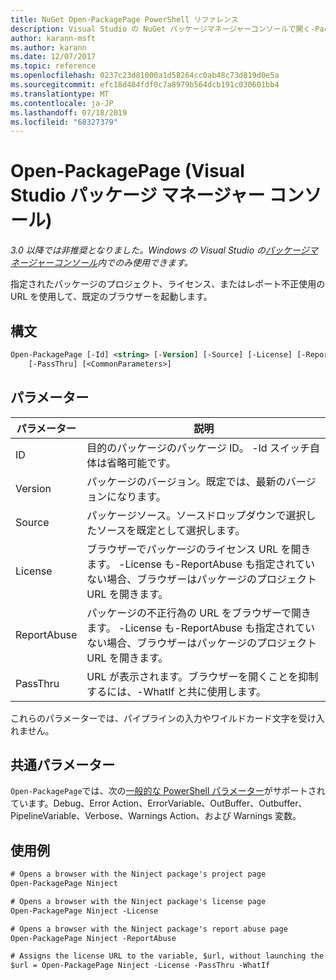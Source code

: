```yaml
---
title: NuGet Open-PackagePage PowerShell リファレンス
description: Visual Studio の NuGet パッケージマネージャーコンソールで開く-PackagePage PowerShell コマンドのリファレンスです。
author: karann-msft
ms.author: karann
ms.date: 12/07/2017
ms.topic: reference
ms.openlocfilehash: 0237c23d81000a1d58264cc0ab48c73d819d0e5a
ms.sourcegitcommit: efc18d484fdf0c7a8979b564dcb191c030601bb4
ms.translationtype: MT
ms.contentlocale: ja-JP
ms.lasthandoff: 07/18/2019
ms.locfileid: "68327379"
---
```

# <a name="open-packagepage-package-manager-console-in-visual-studio"></a>Open-PackagePage (Visual Studio パッケージ マネージャー コンソール)

*3.0 以降では非推奨となりました。Windows の Visual Studio の[パッケージマネージャーコンソール](../../consume-packages/install-use-packages-powershell.md)内でのみ使用できます。*

指定されたパッケージのプロジェクト、ライセンス、またはレポート不正使用の URL を使用して、既定のブラウザーを起動します。

## <a name="syntax"></a>構文

```ps
Open-PackagePage [-Id] <string> [-Version] [-Source] [-License] [-ReportAbuse]
    [-PassThru] [<CommonParameters>]
```

## <a name="parameters"></a>パラメーター

| パラメーター | 説明 |
| --- | --- |
| ID | 目的のパッケージのパッケージ ID。 -Id スイッチ自体は省略可能です。 |
| Version | パッケージのバージョン。既定では、最新のバージョンになります。 |
| Source | パッケージソース。ソースドロップダウンで選択したソースを既定として選択します。 |
| License | ブラウザーでパッケージのライセンス URL を開きます。 -License も-ReportAbuse も指定されていない場合、ブラウザーはパッケージのプロジェクト URL を開きます。 |
| ReportAbuse | パッケージの不正行為の URL をブラウザーで開きます。 -License も-ReportAbuse も指定されていない場合、ブラウザーはパッケージのプロジェクト URL を開きます。 |
| PassThru | URL が表示されます。ブラウザーを開くことを抑制するには、-WhatIf と共に使用します。 |

これらのパラメーターでは、パイプラインの入力やワイルドカード文字を受け入れません。

## <a name="common-parameters"></a>共通パラメーター

`Open-PackagePage`では、次の[一般的な PowerShell パラメーター](http://go.microsoft.com/fwlink/?LinkID=113216)がサポートされています。Debug、Error Action、ErrorVariable、OutBuffer、Outbuffer、PipelineVariable、Verbose、Warnings Action、および Warnings 変数。

## <a name="examples"></a>使用例

```ps
# Opens a browser with the Ninject package's project page
Open-PackagePage Ninject

# Opens a browser with the Ninject package's license page
Open-PackagePage Ninject -License

# Opens a browser with the Ninject package's report abuse page  
Open-PackagePage Ninject -ReportAbuse

# Assigns the license URL to the variable, $url, without launching the browser
$url = Open-PackagePage Ninject -License -PassThru -WhatIf
```